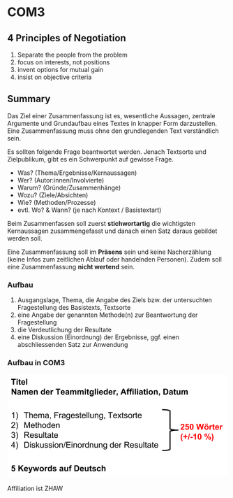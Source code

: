 # COM3

## 4 Principles of Negotiation

1. Separate the people from the problem
2. focus on interests, not positions
3. invent options for mutual gain
4. insist on objective criteria

## Summary

Das Ziel einer Zusammenfassung ist es, wesentliche Aussagen, zentrale Argumente und Grundaufbau eines Textes in knapper Form darzustellen. Eine Zusammenfassung muss ohne den grundlegenden Text verständlich sein.

Es sollten folgende Frage beantwortet werden. Jenach Textsorte und Zielpublikum, gibt es ein Schwerpunkt auf gewisse Frage.

* Was? (Thema/Ergebnisse/Kernaussagen)
* Wer? (Autor:innen/Involvierte)
* Warum? (Gründe/Zusammenhänge)
* Wozu? (Ziele/Absichten)
* Wie? (Methoden/Prozesse)
* evtl. Wo? & Wann? (je nach Kontext / Basistextart)

Beim Zusammenfassen soll zuerst **stichwortartig** die wichtigsten Kernaussagen zusammengefasst und danach einen Satz daraus gebildet werden soll. 

Eine Zusammenfassung soll im **Präsens** sein und keine Nacherzählung (keine Infos zum zeitlichen Ablauf oder handelnden Personen). Zudem soll eine Zusammenfassung **nicht wertend** sein.

### Aufbau

1) Ausgangslage, Thema, die Angabe des Ziels bzw. der
  untersuchten Fragestellung des Basistexts, Textsorte
2) eine Angabe der genannten Methode(n) zur Beantwortung der
  Fragestellung
3) die Verdeutlichung der Resultate
4) eine Diskussion (Einordnung) der Ergebnisse, ggf. einen
  abschliessenden Satz zur Anwendung

### Aufbau in COM3

![image-20220928123144570](res/image-20220928123144570.png)

Affiliation ist ZHAW
